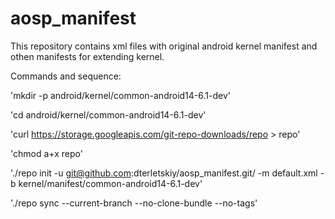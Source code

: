 # aosp_manifest

This repository contains xml files with original android kernel manifest and othen manifests for extending kernel.

Commands and sequence:

   'mkdir -p android/kernel/common-android14-6.1-dev'

   'cd android/kernel/common-android14-6.1-dev'

   'curl https://storage.googleapis.com/git-repo-downloads/repo > repo'

   'chmod a+x repo'

   './repo init -u git@github.com:dterletskiy/aosp_manifest.git/ -m default.xml -b kernel/manifest/common-android14-6.1-dev'

   './repo sync --current-branch --no-clone-bundle --no-tags'

